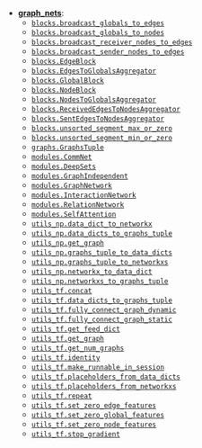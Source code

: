 <!-- This file is machine generated: DO NOT EDIT THIS FILE.
     Edits will be overwritten the next time the file is generated. -->
<!-- common_typos_disable -->
<!--* freshness: { exempt: true } *-->

* **[graph_nets](graph_nets.md)**:
  * [`blocks.broadcast_globals_to_edges`](graph_nets.md#blocks.broadcast_globals_to_edges)
  * [`blocks.broadcast_globals_to_nodes`](graph_nets.md#blocks.broadcast_globals_to_nodes)
  * [`blocks.broadcast_receiver_nodes_to_edges`](graph_nets.md#blocks.broadcast_receiver_nodes_to_edges)
  * [`blocks.broadcast_sender_nodes_to_edges`](graph_nets.md#blocks.broadcast_sender_nodes_to_edges)
  * [`blocks.EdgeBlock`](graph_nets.md#blocks.EdgeBlock)
  * [`blocks.EdgesToGlobalsAggregator`](graph_nets.md#blocks.EdgesToGlobalsAggregator)
  * [`blocks.GlobalBlock`](graph_nets.md#blocks.GlobalBlock)
  * [`blocks.NodeBlock`](graph_nets.md#blocks.NodeBlock)
  * [`blocks.NodesToGlobalsAggregator`](graph_nets.md#blocks.NodesToGlobalsAggregator)
  * [`blocks.ReceivedEdgesToNodesAggregator`](graph_nets.md#blocks.ReceivedEdgesToNodesAggregator)
  * [`blocks.SentEdgesToNodesAggregator`](graph_nets.md#blocks.SentEdgesToNodesAggregator)
  * [`blocks.unsorted_segment_max_or_zero`](graph_nets.md#blocks.unsorted_segment_max_or_zero)
  * [`blocks.unsorted_segment_min_or_zero`](graph_nets.md#blocks.unsorted_segment_min_or_zero)
  * [`graphs.GraphsTuple`](graph_nets.md#graphs.GraphsTuple)
  * [`modules.CommNet`](graph_nets.md#modules.CommNet)
  * [`modules.DeepSets`](graph_nets.md#modules.DeepSets)
  * [`modules.GraphIndependent`](graph_nets.md#modules.GraphIndependent)
  * [`modules.GraphNetwork`](graph_nets.md#modules.GraphNetwork)
  * [`modules.InteractionNetwork`](graph_nets.md#modules.InteractionNetwork)
  * [`modules.RelationNetwork`](graph_nets.md#modules.RelationNetwork)
  * [`modules.SelfAttention`](graph_nets.md#modules.SelfAttention)
  * [`utils_np.data_dict_to_networkx`](graph_nets.md#utils_np.data_dict_to_networkx)
  * [`utils_np.data_dicts_to_graphs_tuple`](graph_nets.md#utils_np.data_dicts_to_graphs_tuple)
  * [`utils_np.get_graph`](graph_nets.md#utils_np.get_graph)
  * [`utils_np.graphs_tuple_to_data_dicts`](graph_nets.md#utils_np.graphs_tuple_to_data_dicts)
  * [`utils_np.graphs_tuple_to_networkxs`](graph_nets.md#utils_np.graphs_tuple_to_networkxs)
  * [`utils_np.networkx_to_data_dict`](graph_nets.md#utils_np.networkx_to_data_dict)
  * [`utils_np.networkxs_to_graphs_tuple`](graph_nets.md#utils_np.networkxs_to_graphs_tuple)
  * [`utils_tf.concat`](graph_nets.md#utils_tf.concat)
  * [`utils_tf.data_dicts_to_graphs_tuple`](graph_nets.md#utils_tf.data_dicts_to_graphs_tuple)
  * [`utils_tf.fully_connect_graph_dynamic`](graph_nets.md#utils_tf.fully_connect_graph_dynamic)
  * [`utils_tf.fully_connect_graph_static`](graph_nets.md#utils_tf.fully_connect_graph_static)
  * [`utils_tf.get_feed_dict`](graph_nets.md#utils_tf.get_feed_dict)
  * [`utils_tf.get_graph`](graph_nets.md#utils_tf.get_graph)
  * [`utils_tf.get_num_graphs`](graph_nets.md#utils_tf.get_num_graphs)
  * [`utils_tf.identity`](graph_nets.md#utils_tf.identity)
  * [`utils_tf.make_runnable_in_session`](graph_nets.md#utils_tf.make_runnable_in_session)
  * [`utils_tf.placeholders_from_data_dicts`](graph_nets.md#utils_tf.placeholders_from_data_dicts)
  * [`utils_tf.placeholders_from_networkxs`](graph_nets.md#utils_tf.placeholders_from_networkxs)
  * [`utils_tf.repeat`](graph_nets.md#utils_tf.repeat)
  * [`utils_tf.set_zero_edge_features`](graph_nets.md#utils_tf.set_zero_edge_features)
  * [`utils_tf.set_zero_global_features`](graph_nets.md#utils_tf.set_zero_global_features)
  * [`utils_tf.set_zero_node_features`](graph_nets.md#utils_tf.set_zero_node_features)
  * [`utils_tf.stop_gradient`](graph_nets.md#utils_tf.stop_gradient)

